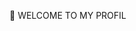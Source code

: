 👋 WELCOME TO MY PROFIL

<!---
RenAllagan/RenAllagan is a ✨ special ✨ repository because its `README.md` (this file) appears on your GitHub profile.
You can click the Preview link to take a look at your changes.
--->
